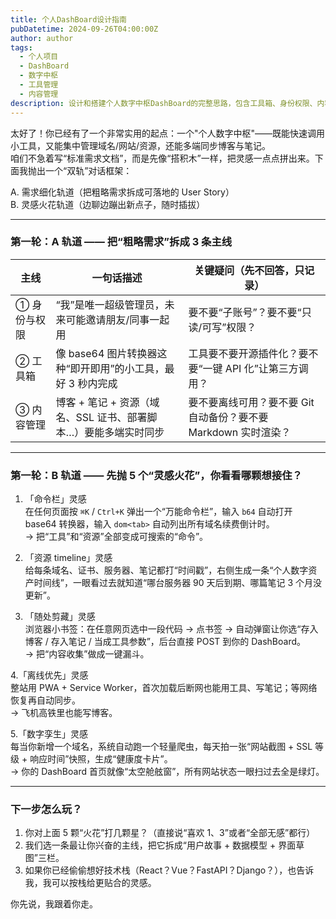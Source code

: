 ```yaml
---
title: 个人DashBoard设计指南
pubDatetime: 2024-09-26T04:00:00Z
author: author
tags:
  - 个人项目
  - DashBoard
  - 数字中枢
  - 工具管理
  - 内容管理
description: 设计和搭建个人数字中枢DashBoard的完整思路，包含工具箱、身份权限、内容管理等核心功能的设计理念
---
```


太好了！你已经有了一个非常实用的起点：一个"个人数字中枢"——既能快速调用小工具，又能集中管理域名/网站/资源，还能多端同步博客与笔记。  
咱们不急着写“标准需求文档”，而是先像“搭积木”一样，把灵感一点点拼出来。下面我抛出一个“双轨”对话框架：

A. 需求细化轨道（把粗略需求拆成可落地的 User Story）  
B. 灵感火花轨道（边聊边蹦出新点子，随时插拔）

---

### 第一轮：A 轨道 —— 把“粗略需求”拆成 3 条主线

| 主线 | 一句话描述 | 关键疑问（先不回答，只记录） |
|---|---|---|
| ① 身份与权限 | “我”是唯一超级管理员，未来可能邀请朋友/同事一起用 | 要不要“子账号”？要不要“只读/可写”权限？ |
| ② 工具箱 | 像 base64 图片转换器这种“即开即用”的小工具，最好 3 秒内完成 | 工具要不要开源插件化？要不要“一键 API 化”让第三方调用？ |
| ③ 内容管理 | 博客 + 笔记 + 资源（域名、SSL 证书、部署脚本…）要能多端实时同步 | 要不要离线可用？要不要 Git 自动备份？要不要 Markdown 实时渲染？ |

---

### 第一轮：B 轨道 —— 先抛 5 个“灵感火花”，你看看哪颗想接住？

1. 「命令栏」灵感  
   在任何页面按 `⌘K` / `Ctrl+K` 弹出一个“万能命令栏”，输入 `b64` 自动打开 base64 转换器，输入 `dom<tab>` 自动列出所有域名续费倒计时。  
   → 把“工具”和“资源”全部变成可搜索的“命令”。

2. 「资源 timeline」灵感  
   给每条域名、证书、服务器、笔记都打“时间戳”，右侧生成一条“个人数字资产时间线”，一眼看过去就知道“哪台服务器 90 天后到期、哪篇笔记 3 个月没更新”。

3. 「随处剪藏」灵感  
   浏览器小书签：在任意网页选中一段代码 → 点书签 → 自动弹窗让你选“存入博客 / 存入笔记 / 当成工具参数”，后台直接 POST 到你的 DashBoard。  
   → 把“内容收集”做成一键漏斗。

4.「离线优先」灵感  
   整站用 PWA + Service Worker，首次加载后断网也能用工具、写笔记；等网络恢复再自动同步。  
   → 飞机高铁里也能写博客。

5.「数字孪生」灵感  
   每当你新增一个域名，系统自动跑一个轻量爬虫，每天拍一张“网站截图 + SSL 等级 + 响应时间”快照，生成“健康度卡片”。  
   → 你的 DashBoard 首页就像“太空舱舷窗”，所有网站状态一眼扫过去全是绿灯。

---

### 下一步怎么玩？

1. 你对上面 5 颗“火花”打几颗星？（直接说“喜欢 1、3”或者“全部无感”都行）  
2. 我们选一条最让你兴奋的主线，把它拆成“用户故事 + 数据模型 + 界面草图”三栏。  
3. 如果你已经偷偷想好技术栈（React？Vue？FastAPI？Django？），也告诉我，我可以按栈给更贴合的灵感。

你先说，我跟着你走。